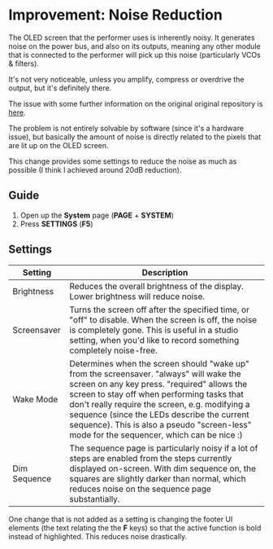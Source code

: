 # Improvement: Noise Reduction

The OLED screen that the performer uses is inherently noisy. It generates noise on the power bus, and also on its outputs,
meaning any other module that is connected to the performer will pick up this noise (particularly VCOs & filters).

It's not very noticeable, unless you amplify, compress or overdrive the output, but it's definitely there.

The issue with some further information on the original original repository is [here](https://github.com/westlicht/performer/issues/304).

The problem is not entirely solvable by software (since it's a hardware issue), but basically the amount of noise is directly
related to the pixels that are lit up on the OLED screen.

This change provides some settings to reduce the noise as much as possible (I think I achieved around 20dB reduction).

## Guide

1. Open up the **System** page (**PAGE** + **SYSTEM**)
2. Press **SETTINGS** (**F5**)

## Settings

| Setting      	| Description                                                                                                                                                                                                                                                                                                                                                                       	|
|--------------	|-----------------------------------------------------------------------------------------------------------------------------------------------------------------------------------------------------------------------------------------------------------------------------------------------------------------------------------------------------------------------------------	|
| Brightness   	| Reduces the overall brightness of the display. Lower brightness will reduce noise.                                                                                                                                                                                                                                                                                                	|
| Screensaver  	| Turns the screen off after the specified time, or "off" to disable. When the screen is off, the noise is completely gone. This is useful in a studio setting, when you'd like to record something completely noise-free.                                                                                                                                                          	|
| Wake Mode    	| Determines when the screen should "wake up" from the screensaver. "always" will wake the screen on any key press. "required" allows the screen to stay off when performing tasks that don't really require the screen, e.g. modifying a sequence (since the LEDs describe the current sequence). This is also a pseudo "screen-less" mode for the sequencer, which can be nice :) 	|
| Dim Sequence 	| The sequence page is particularly noisy if a lot of steps are enabled from the steps currently displayed on-screen. With dim sequence on, the squares are slightly darker than normal, which reduces noise on the sequence page substantially.                                                                                                                                    	|

One change that is not added as a setting is changing the footer UI elements (the text relating the the **F** keys)
so that the active function is bold instead of highlighted. This reduces noise drastically.